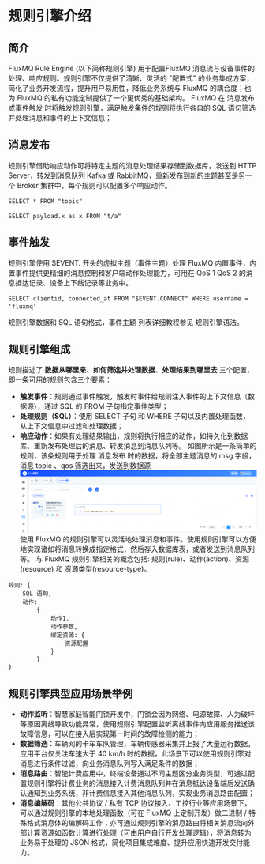 # 规则引擎介绍

## 简介
FluxMQ Rule Engine (以下简称规则引擎) 用于配置FluxMQ 消息流与设备事件的处理、响应规则。规则引擎不仅提供了清晰、灵活的 "配置式" 的业务集成方案，简化了业务开发流程，提升用户易用性，降低业务系统与 FluxMQ 的耦合度；也为 FluxMQ 的私有功能定制提供了一个更优秀的基础架构。
FluxMQ 在 消息发布或事件触发 时将触发规则引擎，满足触发条件的规则将执行各自的 SQL 语句筛选并处理消息和事件的上下文信息；

## 消息发布
规则引擎借助响应动作可将特定主题的消息处理结果存储到数据库，发送到 HTTP Server，转发到消息队列 Kafka 或 RabbitMQ，重新发布到新的主题甚至是另一个 Broker 集群中，每个规则可以配置多个响应动作。
```选择发布到 topic 主题的消息，并筛选出全部字段
SELECT * FROM "topic"
```
```选择发布到 t/a 主题的消息，并从 JSON 格式的消息内容中筛选出 "x" 字段
SELECT payload.x as x FROM "t/a"
```

## 事件触发
规则引擎使用 $EVENT. 开头的虚拟主题（事件主题）处理 FluxMQ 内置事件，内置事件提供更精细的消息控制和客户端动作处理能力，可用在 QoS 1 QoS 2 的消息抵达记录、设备上下线记录等业务中。
```选择客户端连接事件，筛选 username 为 'fluxmq' 的设备并获取连接信息
SELECT clientid, connected_at FROM "$EVENT.CONNECT" WHERE username = 'fluxmq'
```
规则引擎数据和 SQL 语句格式，事件主题 列表详细教程参见 规则引擎语法。

## 规则引擎组成
规则描述了 **数据从哪里来**、**如何筛选并处理数据**、**处理结果到哪里去** 三个配置，即一条可用的规则包含三个要素：
- **触发事件**：规则通过事件触发，触发时事件给规则注入事件的上下文信息（数据源），通过 SQL 的 FROM 子句指定事件类型；
- **处理规则（SQL）**：使用 SELECT 子句 和 WHERE 子句以及内置处理函数， 从上下文信息中过滤和处理数据；
- **响应动作**：如果有处理结果输出，规则将执行相应的动作，如持久化到数据库、重新发布处理后的消息、转发消息到消息队列等。
如图所示是一条简单的规则，该条规则用于处理 消息发布 时的数据，将全部主题消息的 msg 字段，消息 topic 、qos 筛选出来，发送到数据源
![](../../../assets/images/gzyq/23.png)
使用 FluxMQ 的规则引擎可以灵活地处理消息和事件。使用规则引擎可以方便地实现诸如将消息转换成指定格式，然后存入数据库表，或者发送到消息队列等。
与 FluxMQ 规则引擎相关的概念包括: 规则(rule)、动作(action)、资源(resource) 和 资源类型(resource-type)。
```规则、动作、资源的关系:
规则: {
    SQL 语句,
    动作: 
        {
            动作1,
            动作参数,
            绑定资源: {
                资源配置
            }
        }
}
```

## 规则引擎典型应用场景举例
- **动作监听**：智慧家庭智能门锁开发中，门锁会因为网络、电源故障、人为破坏等原因离线导致功能异常，使用规则引擎配置监听离线事件向应用服务推送该故障信息，可以在接入层实现第一时间的故障检测的能力；
- **数据筛选**：车辆网的卡车车队管理，车辆传感器采集并上报了大量运行数据，应用平台仅关注车速大于 40 km/h 时的数据，此场景下可以使用规则引擎对消息进行条件过滤，向业务消息队列写入满足条件的数据；
- **消息路由**：智能计费应用中，终端设备通过不同主题区分业务类型，可通过配置规则引擎将计费业务的消息接入计费消息队列并在消息抵达设备端后发送确认通知到业务系统，非计费信息接入其他消息队列，实现业务消息路由配置；
- **消息编解码**：其他公共协议 / 私有 TCP 协议接入、工控行业等应用场景下，可以通过规则引擎的本地处理函数（可在 FluxMQ 上定制开发）做二进制 / 特殊格式消息体的编解码工作；亦可通过规则引擎的消息路由将相关消息流向外部计算资源如函数计算进行处理（可由用户自行开发处理逻辑），将消息转为业务易于处理的 JSON 格式，简化项目集成难度、提升应用快速开发交付能力。